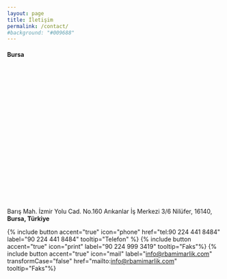 ```yaml
---
layout: page
title: İletişim
permalink: /contact/
#background: "#009688"
---
```


#### Bursa

<div id="map" style="height: 300px;"></div>
<br>

Barış Mah. İzmir Yolu Cad. No.160 
Arıkanlar İş Merkezi 3/6 Nilüfer, 16140, **Bursa, Türkiye** 

{% include button accent="true" icon="phone" href="tel:90 224 441 8484" label="90 224 441 8484" tooltip="Telefon" %} 
{% include button accent="true" icon="print" label="90 224 999 3419" tooltip="Faks"%}
{% include button accent="true" icon="mail" label="info@rbamimarlik.com" transformCase="false" href="mailto:info@rbamimarlik.com" tooltip="Faks"%}

<script>
  function initMap() {
    //Google Map Skin - Get more at http://snazzymaps.com/
    var myLatLng = new google.maps.LatLng(40.212474, 28.971091);
    var mapOpts = {
      center: myLatLng,
      mapTypeId: google.maps.MapTypeId.ROADMAP,
      zoom: 16,
      scrollWheel: false,
      styles: [{"featureType":"landscape.natural","elementType":"geometry.fill","stylers":[{"visibility":"on"},{"color":"#e0efef"}]},{"featureType":"poi","elementType":"geometry.fill","stylers":[{"visibility":"on"},{"hue":"#1900ff"},{"color":"#c0e8e8"}]},{"featureType":"road","elementType":"geometry","stylers":[{"lightness":100},{"visibility":"simplified"}]},{"featureType":"road","elementType":"labels"},{"featureType":"transit.line","elementType":"geometry","stylers":[{"visibility":"on"},{"lightness":700}]},{"featureType":"water","elementType":"all","stylers":[{"color":"#7dcdcd"}]}]
    };

    var map = new google.maps.Map(document.getElementById('map'), mapOpts);
    // Create a marker and set its position.
    var marker = new google.maps.Marker({
      map: map,
      position: myLatLng,
      title: 'RBA Mimarlık'
    });
  }
</script>
<script async defer src="https://maps.googleapis.com/maps/api/js?key=AIzaSyChMUIchdP2-fszPVVUilKNnktLl93QWfE&libraries=visualization&callback=initMap">